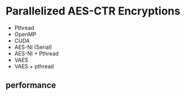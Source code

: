 # Parallelized AES-CTR Encryptions

- Pthread
- OpenMP
- CUDA
- AES-NI (Serial)
- AES-NI + Pthread
- VAES
- VAES + pthread

## performance
